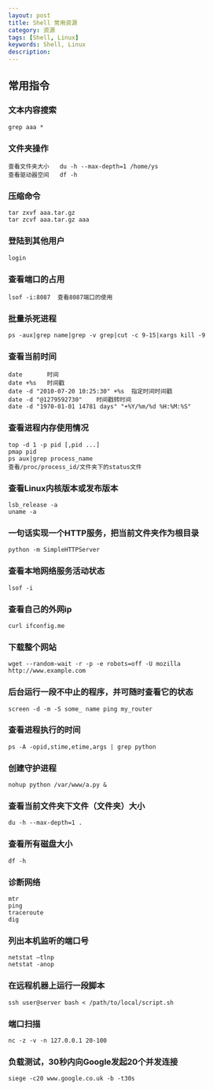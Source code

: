 ```yaml
---
layout: post
title: Shell 常用资源
category: 资源
tags: [Shell, Linux]
keywords: Shell, Linux
description: 
---
```



## 常用指令

### 文本内容搜索

    grep aaa * 

### 文件夹操作

    查看文件夹大小   du -h --max-depth=1 /home/ys
    查看驱动器空间   df -h 

### 压缩命令

    tar zxvf aaa.tar.gz
    tar zcvf aaa.tar.gz aaa

### 登陆到其他用户

    login

### 查看端口的占用

    lsof -i:8087  查看8087端口的使用

### 批量杀死进程

    ps -aux|grep name|grep -v grep|cut -c 9-15|xargs kill -9

### 查看当前时间

    date       时间
    date +%s   时间戳
    date -d "2010-07-20 10:25:30" +%s  指定时间时间戳
    date -d "@1279592730"    时间戳转时间
    date -d "1970-01-01 14781 days" "+%Y/%m/%d %H:%M:%S" 

### 查看进程内存使用情况

    top -d 1 -p pid [,pid ...]
    pmap pid 
    ps aux|grep process_name
    查看/proc/process_id/文件夹下的status文件

### 查看Linux内核版本或发布版本

    lsb_release -a
    uname -a

### 一句话实现一个HTTP服务，把当前文件夹作为根目录

    python -m SimpleHTTPServer

### 查看本地网络服务活动状态

    lsof -i

### 查看自己的外网ip

    curl ifconfig.me

### 下载整个网站

    wget --random-wait -r -p -e robots=off -U mozilla http://www.example.com

### 后台运行一段不中止的程序，并可随时查看它的状态

    screen -d -m -S some_ name ping my_router

### 查看进程执行的时间 

    ps -A -opid,stime,etime,args | grep python

### 创建守护进程

    nohup python /var/www/a.py &

### 查看当前文件夹下文件（文件夹）大小

    du -h --max-depth=1 .

### 查看所有磁盘大小

    df -h

### 诊断网络

    mtr 
    ping
    traceroute
    dig

### 列出本机监听的端口号

    netstat –tlnp
    netstat -anop

### 在远程机器上运行一段脚本

    ssh user@server bash < /path/to/local/script.sh

### 端口扫描

    nc -z -v -n 127.0.0.1 20-100

### 负载测试，30秒内向Google发起20个并发连接

    siege -c20 www.google.co.uk -b -t30s